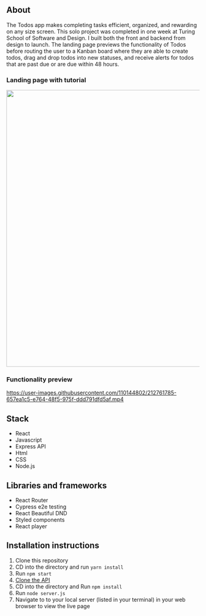 ## About

The Todos app makes completing tasks efficient, organized, and rewarding on any size screen. This solo project was completed in one week at Turing School of Software and Design. I built both the front and backend from design to launch. The landing page previews the functionality of Todos before routing the user to a Kanban board where they are able to create todos, drag and drop todos into new statuses, and receive alerts for todos that are past due or are due within 48 hours.

### Landing page with tutorial
<img width="721" a src="https://user-images.githubusercontent.com/110144802/212764775-9e5c022a-6e09-44ac-906e-0d904f312229.png">

### Functionality preview
https://user-images.githubusercontent.com/110144802/212761785-657ea1c5-e764-48f5-975f-ddd791dfd5af.mp4

## Stack
- React
- Javascript
- Express API
- Html 
- CSS
- Node.js

## Libraries and frameworks
- React Router
- Cypress e2e testing
- React Beautiful DND
- Styled components 
- React player 

## Installation instructions
1. Clone this repository 
2. CD into the directory and run `yarn install`
3. Run `npm start`
4. [Clone the API](https://github.com/nalito223/api-todos)
5. CD into the directory and Run `npm install`
6. Run `node server.js`
7. Navigate to to your local server (listed in your terminal) in your web browser to view the live page
